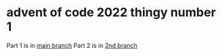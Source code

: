 # advent of code 2022 thingy number 1

Part 1 is in [main branch](https://github.com/sassou5018/calorie_counting/tree/master)
Part 2 is in [2nd branch](https://github.com/sassou5018/calorie_counting/tree/find_top3)
